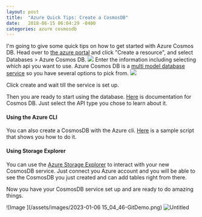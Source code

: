 ```yaml
---
layout: post
title:  "Azure Quick Tips: Create a CosmosDB"
date:   2018-06-15 06:04:29 -0400
categories: azure cosmosdb
---
```

I'm going to give some quick tips on how to get started with Azure Cosmos DB. Head over to [the azure portal](https://portal.azure.com) and click "Create a resource", and select Databases > Azure Cosmos DB.
![](https://jweiler.ghost.io/content/images/2018/06/2018-06-14-12_40_02-Window.png)
Enter the information including selecting which api you want to use. Azure Cosmos DB is a [multi model database service](https://docs.microsoft.com/en-us/azure/cosmos-db/introduction#key-capabilities) so you have several options to pick from.
![](https://jweiler.ghost.io/content/images/2018/06/2018-06-14-12_43_03-Window.png) 

Click create and wait till the service is set up. 

Then you are ready to start using the database. [Here](https://docs.microsoft.com/en-us/azure/cosmos-db/) is documentation for Cosmos DB. Just select the API type you chose to learn about it.

#### Using the Azure CLI
You can also create a CosmosDB with the Azure cli. [Here](https://docs.microsoft.com/en-us/azure/cosmos-db/scripts/create-database-account-collections-cli?toc=%2fcli%2fazure%2ftoc.json) is a sample script that shows you how to do it.



#### Using Storage Explorer
You can use the [Azure Storage Explorer](https://azure.microsoft.com/en-us/features/storage-explorer/) to interact with your new CosmosDB service. Just connect you Azure account and you will be able to see the CosmosDB you just created and can add tables right from there.

Now you have your CosmosDB service set up and are ready to do amazing things.

![Image ](/assets/images/2023-01-06 15_04_46-GitDemo.png)
<img src="{{site.baseurl | prepend: site.url}}assets/images/2023-01-06 15_04_46-GitDemo.png" alt="Untitled" />
